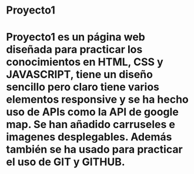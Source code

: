 # Proyecto1

# Proyecto1 es un página web diseñada para practicar los conocimientos en HTML, CSS y JAVASCRIPT, tiene un diseño sencillo pero claro tiene varios elementos responsive y se ha hecho uso de APIs como la API de google map. Se han añadido carruseles e imagenes desplegables. Además también se ha usado para practicar el uso de GIT y GITHUB.
